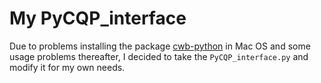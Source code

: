 # My PyCQP_interface

Due to problems installing the package [cwb-python](https://pypi.python.org/pypi/cwb-python/) in Mac OS and some usage problems thereafter, I decided to take the `PyCQP_interface.py` and modify it for my own needs.
